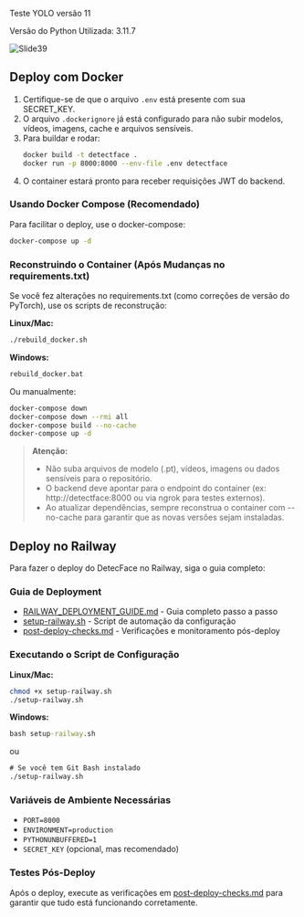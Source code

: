 Teste YOLO versão 11

Versão do Python Utilizada: 3.11.7


![Slide39](https://github.com/user-attachments/assets/1fa5019f-1528-44ba-9bbb-27b010593b21)

## Deploy com Docker

1. Certifique-se de que o arquivo `.env` está presente com sua SECRET_KEY.
2. O arquivo `.dockerignore` já está configurado para não subir modelos, vídeos, imagens, cache e arquivos sensíveis.
3. Para buildar e rodar:
   ```bash
   docker build -t detectface .
   docker run -p 8000:8000 --env-file .env detectface
   ```
4. O container estará pronto para receber requisições JWT do backend.

### Usando Docker Compose (Recomendado)

Para facilitar o deploy, use o docker-compose:

```bash
docker-compose up -d
```

### Reconstruindo o Container (Após Mudanças no requirements.txt)

Se você fez alterações no requirements.txt (como correções de versão do PyTorch), use os scripts de reconstrução:

**Linux/Mac:**
```bash
./rebuild_docker.sh
```

**Windows:**
```cmd
rebuild_docker.bat
```

Ou manualmente:
```bash
docker-compose down
docker-compose down --rmi all
docker-compose build --no-cache
docker-compose up -d
```

> **Atenção:**
> - Não suba arquivos de modelo (.pt), vídeos, imagens ou dados sensíveis para o repositório.
> - O backend deve apontar para o endpoint do container (ex: http://detectface:8000 ou via ngrok para testes externos).
> - Ao atualizar dependências, sempre reconstrua o container com --no-cache para garantir que as novas versões sejam instaladas.

## Deploy no Railway

Para fazer o deploy do DetecFace no Railway, siga o guia completo:

### Guia de Deployment
- [RAILWAY_DEPLOYMENT_GUIDE.md](./RAILWAY_DEPLOYMENT_GUIDE.md) - Guia completo passo a passo
- [setup-railway.sh](./setup-railway.sh) - Script de automação da configuração
- [post-deploy-checks.md](./post-deploy-checks.md) - Verificações e monitoramento pós-deploy

### Executando o Script de Configuração

**Linux/Mac:**
```bash
chmod +x setup-railway.sh
./setup-railway.sh
```

**Windows:**
```cmd
bash setup-railway.sh
```
ou
```cmd
# Se você tem Git Bash instalado
./setup-railway.sh
```

### Variáveis de Ambiente Necessárias
- `PORT=8000`
- `ENVIRONMENT=production`
- `PYTHONUNBUFFERED=1`
- `SECRET_KEY` (opcional, mas recomendado)

### Testes Pós-Deploy
Após o deploy, execute as verificações em [post-deploy-checks.md](./post-deploy-checks.md) para garantir que tudo está funcionando corretamente.
